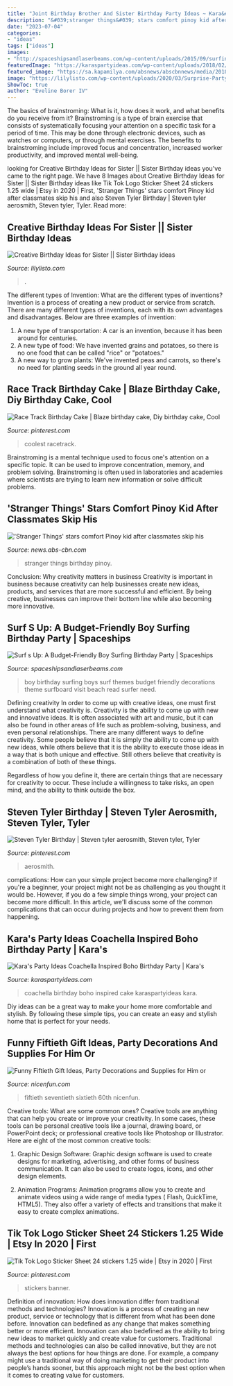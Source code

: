 ```yaml
---
title: "Joint Birthday Brother And Sister Birthday Party Ideas ~ Kara&#039;s Party Ideas Coachella Inspired Boho Birthday Party"
description: "&#039;stranger things&#039; stars comfort pinoy kid after classmates skip his"
date: "2023-07-04"
categories:
- "ideas"
tags: ["ideas"]
images:
- "http://spaceshipsandlaserbeams.com/wp-content/uploads/2015/09/surfing-birthday-party-ideas-for-boys.jpg-3.jpg"
featuredImage: "https://karaspartyideas.com/wp-content/uploads/2018/02/Coachella-Inspired-Boho-Birthday-Party-via-Karas-Party-Ideas-KarasPartyIdeas.com15.jpeg"
featured_image: "https://sa.kapamilya.com/absnews/abscbnnews/media/2018/entertainment/03/21/aaron1.jpg?ext=.jpg"
image: "https://lilylisto.com/wp-content/uploads/2020/03/Surprise-Party-1-scaled.jpg"
ShowToc: true
author: "Eveline Borer IV"
---
```



The basics of brainstroming: What is it, how does it work, and what benefits do you receive from it?
Brainstroming is a type of brain exercise that consists of systematically focusing your attention on a specific task for a period of time. This may be done through electronic devices, such as watches or computers, or through mental exercises. The benefits to brainstroming include improved focus and concentration, increased worker productivity, and improved mental well-being.

	

		
looking for Creative Birthday Ideas for Sister || Sister Birthday ideas you've came to the right page. We have 8 Images about Creative Birthday Ideas for Sister || Sister Birthday ideas like Tik Tok Logo Sticker Sheet 24 stickers 1.25 wide | Etsy in 2020 | First, &#039;Stranger Things&#039; stars comfort Pinoy kid after classmates skip his and also Steven Tyler Birthday | Steven tyler aerosmith, Steven tyler, Tyler. Read more:
		
    
## Creative Birthday Ideas For Sister || Sister Birthday Ideas

<img loading=lazy src="https://lilylisto.com/wp-content/uploads/2020/03/Surprise-Party-1-scaled.jpg" onerror="this.onerror=null;this.src='https://tse4.mm.bing.net/th?id=OIP.5oiYkQucl_hsDo47zaY6HAHaE8&amp;pid=15.1';" alt="Creative Birthday Ideas for Sister || Sister Birthday ideas">

_Source: lilylisto.com_

>. 

	

The different types of Invention: What are the different types of inventions?
Invention is a process of creating a new product or service from scratch. There are many different types of inventions, each with its own advantages and disadvantages. Below are three examples of invention:
1) A new type of transportation: A car is an invention, because it has been around for centuries. 
2) A new type of food: We have invented grains and potatoes, so there is no one food that can be called "rice" or "potatoes." 
3) A new way to grow plants: We've invented peas and carrots, so there's no need for planting seeds in the ground all year round.

    
## Race Track Birthday Cake | Blaze Birthday Cake, Diy Birthday Cake, Cool

<img loading=lazy src="https://i.pinimg.com/originals/12/c4/c3/12c4c375394805de81e127e1d69a0b65.jpg" onerror="this.onerror=null;this.src='https://tse4.mm.bing.net/th?id=OIP.dNGPsDS3fi6tvc-jmuoDhQHaJ4&amp;pid=15.1';" alt="Race Track Birthday Cake | Blaze birthday cake, Diy birthday cake, Cool">

_Source: pinterest.com_

>coolest racetrack. 

	

Brainstroming is a mental technique used to focus one's attention on a specific topic. It can be used to improve concentration, memory, and problem solving. Brainstroming is often used in laboratories and academies where scientists are trying to learn new information or solve difficult problems.

    
## &#039;Stranger Things&#039; Stars Comfort Pinoy Kid After Classmates Skip His

<img loading=lazy src="https://sa.kapamilya.com/absnews/abscbnnews/media/2018/entertainment/03/21/aaron1.jpg?ext=.jpg" onerror="this.onerror=null;this.src='https://tse1.mm.bing.net/th?id=OIP.W_gCU08HdbVNcf_euugH0AHaE7&amp;pid=15.1';" alt="&#039;Stranger Things&#039; stars comfort Pinoy kid after classmates skip his">

_Source: news.abs-cbn.com_

>stranger things birthday pinoy. 

	

Conclusion: Why creativity matters in business
Creativity is important in business because creativity can help businesses create new ideas, products, and services that are more successful and efficient. By being creative, businesses can improve their bottom line while also becoming more innovative.

    
## Surf S Up: A Budget-Friendly Boy Surfing Birthday Party | Spaceships

<img loading=lazy src="http://spaceshipsandlaserbeams.com/wp-content/uploads/2015/09/surfing-birthday-party-ideas-for-boys.jpg-3.jpg" onerror="this.onerror=null;this.src='https://tse1.mm.bing.net/th?id=OIP.x8B29TMGpAoVCXnc2nmtWAHaLH&amp;pid=15.1';" alt="Surf s Up: A Budget-Friendly Boy Surfing Birthday Party | Spaceships">

_Source: spaceshipsandlaserbeams.com_

>boy birthday surfing boys surf themes budget friendly decorations theme surfboard visit beach read surfer need. 

	

Defining creativity
In order to come up with creative ideas, one must first understand what creativity is. Creativity is the ability to come up with new and innovative ideas. It is often associated with art and music, but it can also be found in other areas of life such as problem-solving, business, and even personal relationships.
There are many different ways to define creativity. Some people believe that it is simply the ability to come up with new ideas, while others believe that it is the ability to execute those ideas in a way that is both unique and effective. Still others believe that creativity is a combination of both of these things.

Regardless of how you define it, there are certain things that are necessary for creativity to occur. These include a willingness to take risks, an open mind, and the ability to think outside the box.

    
## Steven Tyler Birthday | Steven Tyler Aerosmith, Steven Tyler, Tyler

<img loading=lazy src="https://i.pinimg.com/originals/1f/2b/0c/1f2b0cf77ca6af5349e6a4aeea1e3467.jpg" onerror="this.onerror=null;this.src='https://tse3.mm.bing.net/th?id=OIP.YWXpeDTTU260nPE2qR7ueQHaLJ&amp;pid=15.1';" alt="Steven Tyler Birthday | Steven tyler aerosmith, Steven tyler, Tyler">

_Source: pinterest.com_

>aerosmith. 

	

complications: How can your simple project become more challenging?
If you're a beginner, your project might not be as challenging as you thought it would be. However, if you do a few simple things wrong, your project can become more difficult. In this article, we'll discuss some of the common complications that can occur during projects and how to prevent them from happening.

    
## Kara&#039;s Party Ideas Coachella Inspired Boho Birthday Party | Kara&#039;s

<img loading=lazy src="https://karaspartyideas.com/wp-content/uploads/2018/02/Coachella-Inspired-Boho-Birthday-Party-via-Karas-Party-Ideas-KarasPartyIdeas.com15.jpeg" onerror="this.onerror=null;this.src='https://tse4.mm.bing.net/th?id=OIP.mZW0dCha9oAfYzU3QAbZAQHaLH&amp;pid=15.1';" alt="Kara&#039;s Party Ideas Coachella Inspired Boho Birthday Party | Kara&#039;s">

_Source: karaspartyideas.com_

>coachella birthday boho inspired cake karaspartyideas kara. 

	

Diy ideas can be a great way to make your home more comfortable and stylish. By following these simple tips, you can create an easy and stylish home that is perfect for your needs.

    
## Funny Fiftieth Gift Ideas, Party Decorations And Supplies For Him Or

<img loading=lazy src="https://nicenfun.com/wp-content/uploads/2019/02/47385.jpg" onerror="this.onerror=null;this.src='https://tse3.mm.bing.net/th?id=OIP.Th9eA6Dkovy2n68yYs9QKQAAAA&amp;pid=15.1';" alt="Funny Fiftieth Gift Ideas, Party Decorations and Supplies for Him or">

_Source: nicenfun.com_

>fiftieth seventieth sixtieth 60th nicenfun. 

	

Creative tools: What are some common ones?
Creative tools are anything that can help you create or improve your creativity. In some cases, these tools can be personal creative tools like a journal, drawing board, or PowerPoint deck; or professional creative tools like Photoshop or Illustrator. Here are eight of the most common creative tools:
1. Graphic Design Software: Graphic design software is used to create designs for marketing, advertising, and other forms of business communication. It can also be used to create logos, icons, and other design elements.

2. Animation Programs: Animation programs allow you to create and animate videos using a wide range of media types ( Flash, QuickTime, HTML5). They also offer a variety of effects and transitions that make it easy to create complex animations.


    
## Tik Tok Logo Sticker Sheet 24 Stickers 1.25 Wide | Etsy In 2020 | First

<img loading=lazy src="https://i.pinimg.com/736x/7c/9b/b5/7c9bb505f5bb69feb04eb6ae9f64d4be.jpg" onerror="this.onerror=null;this.src='https://tse2.mm.bing.net/th?id=OIP.hsYCflKzVTdlJ9aLlt1vXgHaJ3&amp;pid=15.1';" alt="Tik Tok Logo Sticker Sheet 24 stickers 1.25 wide | Etsy in 2020 | First">

_Source: pinterest.com_

>stickers banner. 

	

Definition of innovation: How does innovation differ from traditional methods and technologies?
Innovation is a process of creating an new product, service or technology that is different from what has been done before. Innovation can bedefined as any change that makes something better or more efficient. Innovation can also bedefined as the ability to bring new ideas to market quickly and create value for customers. 
Traditional methods and technologies can also be called innovative, but they are not always the best options for how things are done. For example, a company might use a traditional way of doing marketing to get their product into people’s hands sooner, but this approach might not be the best option when it comes to creating value for customers.

